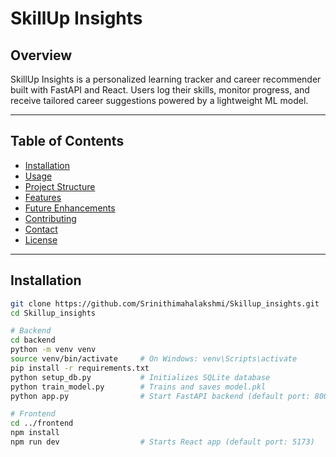 # SkillUp Insights

## Overview
SkillUp Insights is a personalized learning tracker and career recommender built with FastAPI and React. Users log their skills, monitor progress, and receive tailored career suggestions powered by a lightweight ML model.

---

## Table of Contents
- [Installation](#installation)  
- [Usage](#usage)  
- [Project Structure](#project-structure)  
- [Features](#features)  
- [Future Enhancements](#future-enhancements)  
- [Contributing](#contributing)  
- [Contact](#contact)  
- [License](#license)  

---

## Installation

```bash
git clone https://github.com/Srinithimahalakshmi/Skillup_insights.git
cd Skillup_insights

# Backend
cd backend
python -m venv venv
source venv/bin/activate     # On Windows: venv\Scripts\activate
pip install -r requirements.txt
python setup_db.py           # Initializes SQLite database
python train_model.py        # Trains and saves model.pkl
python app.py                # Start FastAPI backend (default port: 8000)

# Frontend
cd ../frontend
npm install
npm run dev                  # Starts React app (default port: 5173)

